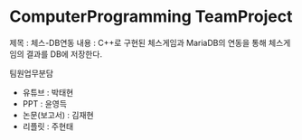 # ComputerProgramming TeamProject

제목 : 체스-DB연동
내용 : C++로 구현된 체스게임과 MariaDB의 연동을 통해 체스게임의 결과를 DB에 저장한다.

팀원업무분담
- 유튜브 : 박태현
- PPT : 윤영득
- 논문(보고서) : 김재현
- 리플릿 : 주현태
